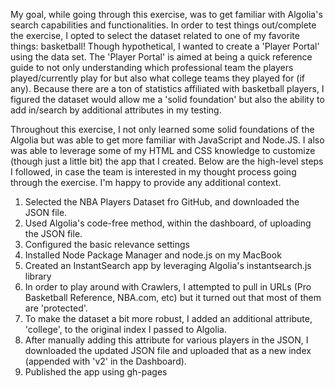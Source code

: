 My goal, while going through this exercise, was to get familiar with Algolia's search capabilities and functionalities. In order to test things out/complete the exercise, I opted to select the dataset related to one of my favorite things: basketball! Though hypothetical, I wanted to create a 'Player Portal' using the data set. The 'Player Portal' is aimed at being a quick reference guide to not only understanding which professional team the players played/currently play for  but also what college teams they played for (if any). Because there are a ton of statistics affiliated with basketball players, I figured the dataset would allow me a 'solid foundation' but also the ability to add in/search by additional attributes in my testing.

Throughout this exercise, I not only learned some solid foundations of the Algolia but was able to get more familiar with JavaScript and Node.JS. I also was able to leverage some of my HTML and CSS knowledge to customize (though just a little bit) the app that I created. Below are the high-level steps I followed, in case the team is interested in my thought process going through the exercise. I'm happy to provide any additional context.

1. Selected the NBA Players Dataset fro GitHub, and downloaded the JSON file.
2. Used Algolia's code-free method, within the dashboard, of uploading the JSON file.
3. Configured the basic relevance settings
4. Installed Node Package Manager and node.js on my MacBook
5. Created an InstantSearch app by leveraging Algolia's instantsearch.js library
6. In order to play around with Crawlers, I attempted to pull in URLs (Pro Basketball Reference, NBA.com, etc) but it turned out that most of them are 'protected'.
7. To make the dataset a bit more robust, I added an additional attribute, 'college', to the original index I passed to Algolia.
8. After manually adding this attribute for various players in the JSON, I downloaded the updated JSON file and uploaded that as a new index (appended with 'v2' in the Dashboard).
9. Published the app using gh-pages
